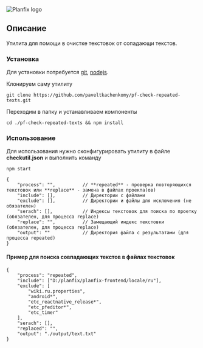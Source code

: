 ![Planfix logo](https://github.com/paveltkachenkomy/pf-check-repeated-texts/raw/master/Planfix-PNG-black.png "Planfix logo")
## Описание
Утилита для помощи в очистке текстовок от сопадающи текстов.

### Установка
Для установки потребуется [git](https://git-scm.com/), [nodejs](https://nodejs.org/).

Клонируем саму утилиту  
```
git clone https://github.com/paveltkachenkomy/pf-check-repeated-texts.git
```

Переходим в папку и устанавливаем компоненты  
```
cd ./pf-check-repeated-texts && npm install
```

### Использование
Для использования нужно сконфигурировать утилиту в файле **checkutil.json** и выполнить команду
```
npm start
```

```
{
	"process": "",			// **repeated** - проверка повторяющихся текстовок или **replace** - замена в файлах проекта(ов) 
	"include": [],			// Директории с файлами
	"exclude": [],			// Директории и файлы для исключения (не обязателен)
	"serach": [],			// Индексы текстовок для поиска по проетку (обязателен, для процесса replace)
	"replace": "",			// Замещающий индекс текстовки (обязателен, для процесса replace)
	"output": ""			// Директория файла с результатами (для процесса repeated)
}
```

#### Пример для поиска совпадающих текстов в файлах текстовок
```
{
	"process": "repeated",
	"include": ["D:/planfix/planfix-frontend/locale/ru"],
	"exclude": [
		"wiki.ru.properties",
		"android*",
		"etc_reactnative_release*",
		"etc_pfeditor*",
		"etc_timer"
	],
	"serach": [],
	"replaced": "",
	"output": "./output/text.txt"
}
```
